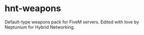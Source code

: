 # hnt-weapons
Default-type weapons pack for FiveM servers. Edited with love by Neptunium for Hybrid Networking.
